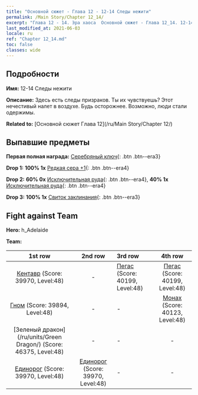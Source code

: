```yaml
---
title: "Основной сюжет - Глава 12 - 12-14 Следы нежити"
permalink: /Main Story/Chapter 12_14/
excerpt: "Глава 12 - 14. Эра хаоса  Основной сюжет - Глава 12_14. 12-14 Следы нежити"
last_modified_at: 2021-06-03
locale: ru
ref: "Chapter 12_14.md"
toc: false
classes: wide
---
```


## Подробности

 **Имя:** 12-14 Следы нежити

 **Описание:** Здесь есть следы призраков. Ты их чувствуешь? Этот нечестивый налет в воздухе. Будь осторожнее. Возможно, люди стали одержимы.

 **Related to:** [Основной сюжет Глава 12](/ru/Main Story/Chapter 12/)

## Выпавшие предметы

 **Первая полная награда:** [Серебряный ключ](/ItemsRU/con_693/){: .btn .btn--era3}

 **Drop 1:** **100% 1x** [Редкая сера +1](/ItemsRU/mat_43/){: .btn .btn--era4}

 **Drop 2:** **60% 0x** [Исключительная руда](/ItemsRU/mat_33/){: .btn .btn--era4}, **40% 1x** [Исключительная руда](/ItemsRU/mat_33/){: .btn .btn--era4}

 **Drop 3:** **100% 1x** [Свиток заклинания](/ItemsRU/con_694/){: .btn .btn--era3}


## Fight against Team
 **Hero:** h_Adelaide

 **Team:**


  | 1st row | 2nd row | 3rd row | 4th row |
  |:----:|:----:|:----|:----:|
  | [Кентавр](/ru/units/Centaur/) (Score: 39970, Level:48)  | - | [Пегас](/ru/units/Pegasus/) (Score: 40199, Level:48)  | [Пегас](/ru/units/Pegasus/) (Score: 40199, Level:48)  |
  | [Гном](/ru/units/Dwarf/) (Score: 39894, Level:48)  | - | - | [Монах](/ru/units/Monk/) (Score: 40123, Level:48)  |
  | [Зеленый дракон](/ru/units/Green Dragon/) (Score: 46375, Level:48)  | - | - | - |
  | [Единорог](/ru/units/Unicorn/) (Score: 39970, Level:48)  | [Единорог](/ru/units/Unicorn/) (Score: 39970, Level:48)  | - | - |


